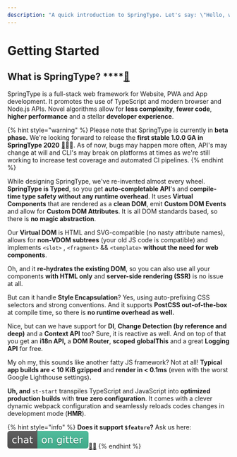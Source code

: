 ```yaml
---
description: "A quick introduction to SpringType. Let's say: \"Hello, world!\" \U0001F603"
---
```


# Getting Started

## What is SpringType? ****[🚀](https://emojipedia.org/rocket/)

SpringType is a full-stack web framework for Website, PWA and App development. It promotes the use of TypeScript and modern browser and Node.js APIs. Novel algorithms allow for **less complexity**, **fewer code**, **higher performance** and a stellar **developer experience**.

{% hint style="warning" %}
Please note that SpringType is currently in **beta phase.** We're looking forward to release the **first stable 1.0.0 GA in SpringType 2020** [🌱](https://emojipedia.org/seedling/)🚀😎. As of now, bugs may happen more often, API's may change at will and CLI's may break on platforms at times as we're still working to increase test coverage and automated CI pipelines.
{% endhint %}

While designing SpringType, we've re-invented almost every wheel. **SpringType is Typed**, so you get **auto-completable API**'s and **compile-time type safety without any runtime overhead**. It uses **Virtual  Components** that are rendered as a **clean DOM**, emit **Custom DOM Events** and allow for **Custom DOM Attributes**. It is all DOM standards based, so there is **no magic abstraction**.

Our **Virtual DOM** is HTML and SVG-compatible \(no nasty attribute names\), allows for **non-VDOM subtrees** \(your old JS code is compatible\) and implements `<slot>` , `<fragment>` && `<template>` **without the need for web components**. 

Oh, and it **re-hydrates the existing DOM**, so you can also use all your components **with HTML only** and **server-side rendering \(SSR\)** is no issue at all. 

But can it handle **Style Encapsulation**? Yes, using auto-prefixing CSS selectors and strong conventions. And it supports **PostCSS out-of-the-box** at compile time, so there is **no runtime overhead as well.**

Nice, but can we have support for **DI**, **Change Detection \(by reference and deep\)** and a **Context API** too? Sure, it is reactive as well. And on top of that you get an **i18n API,** a **DOM Router**, **scoped** **globalThis** and a great **Logging API** for free.

My oh my, this sounds like another fatty JS framework? Not at all! **Typical app builds are &lt; 10 KiB gzipped** and **render in &lt; 0.1ms** \(even with the worst Google Lighthouse settings\)**.**

**Uh, and**  `st-start` transpiles TypeScript and JavaScript into **optimized production builds** with **true zero configuration**. It comes with a clever dynamic webpack configuration and seamlessly reloads codes changes in development mode \(**HMR**\).

{% hint style="info" %}
 **Does it support `$feature`?** Ask us here: [![](.gitbook/assets/gitter.svg)](https://gitter.im/springtype-official/springtype?utm_source=badge&utm_medium=badge&utm_campaign=pr-badge)[💬](https://emojipedia.org/speech-balloon/)[🤓](https://emojipedia.org/nerd-face/)
{% endhint %}

